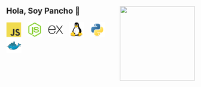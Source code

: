 <div >
  <div align="left">
    <img  src="https://media.giphy.com/media/vsC7gewdX8tfq/giphy.gif" width="200" align="right" height="200"/>
  </div>
  <div align="left">
    <h2>Hola, Soy Pancho 👋</h2>
  </div>
</div>


<div align="left" >
  <img src="https://github.com/Francisco-LP/iconos/blob/main/javascript/javascript.svg" width=40/>&nbsp;&nbsp;&nbsp;
  <img src="https://github.com/Francisco-LP/iconos/blob/main/nodejs/nodejs.svg" width=40/>&nbsp;&nbsp;&nbsp;
  <img src="https://github.com/Francisco-LP/iconos/blob/main/express/express.svg" width=40/>&nbsp;&nbsp;&nbsp;
  <img src="https://github.com/Francisco-LP/iconos/blob/main/linux/linux.svg" width=40/>&nbsp;&nbsp;&nbsp;
  <img src="https://github.com/Francisco-LP/iconos/blob/main/python/python.svg" width=40/>&nbsp;&nbsp;&nbsp;
  <img src="https://github.com/Francisco-LP/iconos/blob/main/docker/docker.svg" width=40/>
</div>
<br>



<!--
**Francisco-LP/Francisco-LP** is a ✨ _special_ ✨ repository because its `README.md` (this file) appears on your GitHub profile.

Here are some ideas to get you started:

- 🔭 I’m currently working on ...
- 🌱 I’m currently learning ...
- 👯 I’m looking to collaborate on ...
- 🤔 I’m looking for help with ...
- 💬 Ask me about ...
- 📫 How to reach me: ...
- 😄 Pronouns: ...
- ⚡ Fun fact: ...
-->

